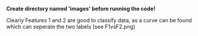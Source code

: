**Create directory named 'images' before running the code!**

Clearly Features 1 and 2 are good to classify data,
as a curve can be found which can seperate the two labels
(see F1vsF2.png)
